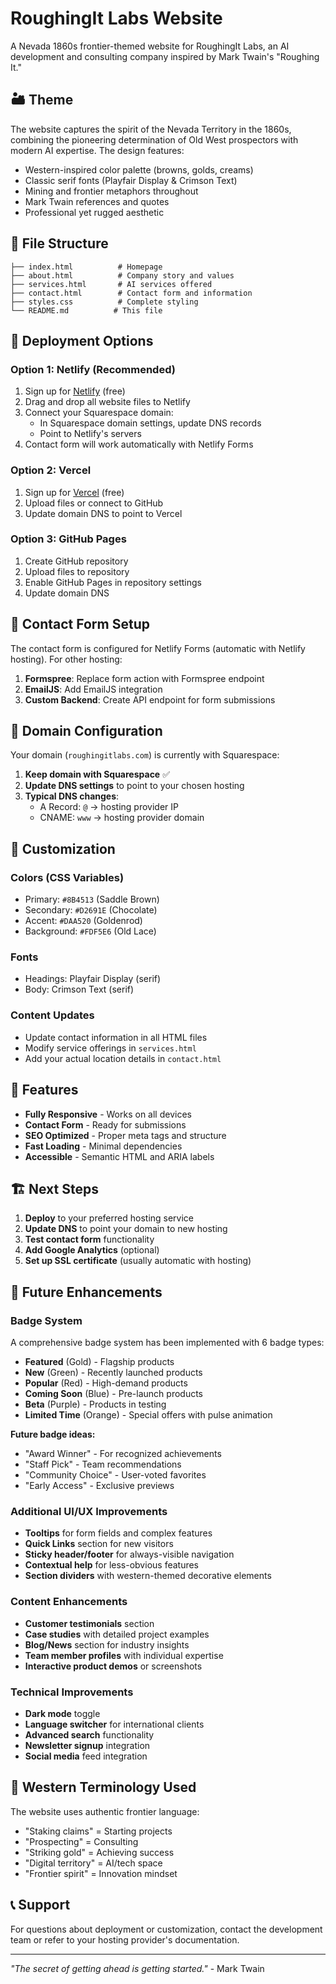 # RoughingIt Labs Website

A Nevada 1860s frontier-themed website for RoughingIt Labs, an AI development and consulting company inspired by Mark Twain's "Roughing It."

## 🏜️ Theme

The website captures the spirit of the Nevada Territory in the 1860s, combining the pioneering determination of Old West prospectors with modern AI expertise. The design features:

- Western-inspired color palette (browns, golds, creams)
- Classic serif fonts (Playfair Display & Crimson Text)
- Mining and frontier metaphors throughout
- Mark Twain references and quotes
- Professional yet rugged aesthetic

## 📁 File Structure

```
├── index.html          # Homepage
├── about.html          # Company story and values
├── services.html       # AI services offered
├── contact.html        # Contact form and information
├── styles.css          # Complete styling
└── README.md          # This file
```

## 🚀 Deployment Options

### Option 1: Netlify (Recommended)
1. Sign up for [Netlify](https://netlify.com) (free)
2. Drag and drop all website files to Netlify
3. Connect your Squarespace domain:
   - In Squarespace domain settings, update DNS records
   - Point to Netlify's servers
4. Contact form will work automatically with Netlify Forms

### Option 2: Vercel
1. Sign up for [Vercel](https://vercel.com) (free)
2. Upload files or connect to GitHub
3. Update domain DNS to point to Vercel

### Option 3: GitHub Pages
1. Create GitHub repository
2. Upload files to repository
3. Enable GitHub Pages in repository settings
4. Update domain DNS

## 📧 Contact Form Setup

The contact form is configured for Netlify Forms (automatic with Netlify hosting). For other hosting:

1. **Formspree**: Replace form action with Formspree endpoint
2. **EmailJS**: Add EmailJS integration
3. **Custom Backend**: Create API endpoint for form submissions

## 🔗 Domain Configuration

Your domain (`roughingitlabs.com`) is currently with Squarespace:

1. **Keep domain with Squarespace** ✅
2. **Update DNS settings** to point to your chosen hosting
3. **Typical DNS changes**:
   - A Record: `@` → hosting provider IP
   - CNAME: `www` → hosting provider domain

## 🎨 Customization

### Colors (CSS Variables)
- Primary: `#8B4513` (Saddle Brown)
- Secondary: `#D2691E` (Chocolate)
- Accent: `#DAA520` (Goldenrod)
- Background: `#FDF5E6` (Old Lace)

### Fonts
- Headings: Playfair Display (serif)
- Body: Crimson Text (serif)

### Content Updates
- Update contact information in all HTML files
- Modify service offerings in `services.html`
- Add your actual location details in `contact.html`

## 📱 Features

- **Fully Responsive** - Works on all devices
- **Contact Form** - Ready for submissions
- **SEO Optimized** - Proper meta tags and structure
- **Fast Loading** - Minimal dependencies
- **Accessible** - Semantic HTML and ARIA labels

## 🏗️ Next Steps

1. **Deploy** to your preferred hosting service
2. **Update DNS** to point your domain to new hosting
3. **Test contact form** functionality
4. **Add Google Analytics** (optional)
5. **Set up SSL certificate** (usually automatic with hosting)

## 🚀 Future Enhancements

### Badge System
A comprehensive badge system has been implemented with 6 badge types:
- **Featured** (Gold) - Flagship products
- **New** (Green) - Recently launched products
- **Popular** (Red) - High-demand products
- **Coming Soon** (Blue) - Pre-launch products
- **Beta** (Purple) - Products in testing
- **Limited Time** (Orange) - Special offers with pulse animation

**Future badge ideas:**
- "Award Winner" - For recognized achievements
- "Staff Pick" - Team recommendations
- "Community Choice" - User-voted favorites
- "Early Access" - Exclusive previews

### Additional UI/UX Improvements
- **Tooltips** for form fields and complex features
- **Quick Links** section for new visitors
- **Sticky header/footer** for always-visible navigation
- **Contextual help** for less-obvious features
- **Section dividers** with western-themed decorative elements

### Content Enhancements
- **Customer testimonials** section
- **Case studies** with detailed project examples
- **Blog/News** section for industry insights
- **Team member profiles** with individual expertise
- **Interactive product demos** or screenshots

### Technical Improvements
- **Dark mode** toggle
- **Language switcher** for international clients
- **Advanced search** functionality
- **Newsletter signup** integration
- **Social media** feed integration

## 🤠 Western Terminology Used

The website uses authentic frontier language:
- "Staking claims" = Starting projects
- "Prospecting" = Consulting
- "Striking gold" = Achieving success
- "Digital territory" = AI/tech space
- "Frontier spirit" = Innovation mindset

## 📞 Support

For questions about deployment or customization, contact the development team or refer to your hosting provider's documentation.

---

*"The secret of getting ahead is getting started."* - Mark Twain 